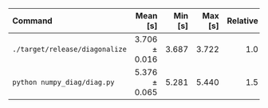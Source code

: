 | Command | Mean [s] | Min [s] | Max [s] | Relative |
|:---|---:|---:|---:|---:|
| `./target/release/diagonalize` | 3.706 ± 0.016 | 3.687 | 3.722 | 1.0 |
| `python numpy_diag/diag.py` | 5.376 ± 0.065 | 5.281 | 5.440 | 1.5 |
